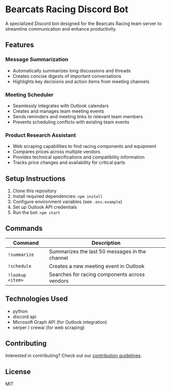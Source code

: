 # Bearcats Racing Discord Bot

A specialized Discord bot designed for the Bearcats Racing team server to streamline communication and enhance productivity.

## Features

### Message Summarization
- Automatically summarizes long discussions and threads
- Creates concise digests of important conversations
- Highlights key decisions and action items from meeting channels

### Meeting Scheduler
- Seamlessly integrates with Outlook calendars
- Creates and manages team meeting events
- Sends reminders and meeting links to relevant team members
- Prevents scheduling conflicts with existing team events

### Product Research Assistant
- Web scraping capabilities to find racing components and equipment
- Compares prices across multiple vendors
- Provides technical specifications and compatibility information
- Tracks price changes and availability for critical parts

## Setup Instructions

1. Clone this repository
2. Install required dependencies: `npm install`
3. Configure environment variables (see `.env.example`)
4. Set up Outlook API credentials
5. Run the bot: `npm start`

## Commands

| Command | Description |
|---------|-------------|
| `!summarize` | Summarizes the last 50 messages in the channel |
| `!schedule` | Creates a new meeting event in Outlook |
| `!lookup <item>` | Searches for racing components across vendors |

## Technologies Used
- python
- discord api
- Microsoft Graph API (for Outlook integration)
- serper / crewai (for web scraping)

## Contributing
Interested in contributing? Check out our [contribution guidelines](CONTRIBUTING.md).

## License
MIT